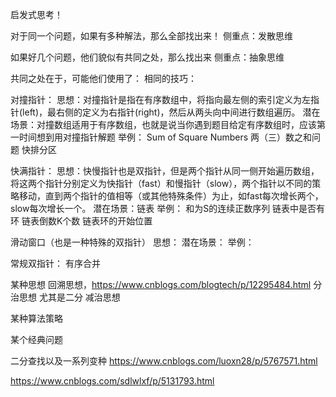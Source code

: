 启发式思考！

对于同一个问题，如果有多种解法，那么全部找出来！
侧重点：发散思维

如果好几个问题，他们貌似有共同之处，那么找出来
侧重点：抽象思维

共同之处在于，可能他们使用了：
相同的技巧：

对撞指针：
思想：对撞指针是指在有序数组中，将指向最左侧的索引定义为左指针(left)，最右侧的定义为右指针(right)，然后从两头向中间进行数组遍历。
潜在场景：对撞数组适用于有序数组，也就是说当你遇到题目给定有序数组时，应该第一时间想到用对撞指针解题
举例：
    Sum of Square Numbers
    两（三）数之和问题
    快排分区

快满指针：
思想：快慢指针也是双指针，但是两个指针从同一侧开始遍历数组，将这两个指针分别定义为快指针（fast）和慢指针（slow），两个指针以不同的策略移动，直到两个指针的值相等（或其他特殊条件）为止，如fast每次增长两个，slow每次增长一个。
潜在场景：链表
举例：
    和为S的连续正数序列
    链表中是否有环
    链表倒数K个数
    链表环的开始位置

滑动窗口（也是一种特殊的双指针）
思想：
潜在场景：
举例：

常规双指针：
    有序合并

某种思想
回溯思想，https://www.cnblogs.com/blogtech/p/12295484.html
分治思想
    尤其是二分
减治思想

某种算法策略

某个经典问题

二分查找以及一系列变种 https://www.cnblogs.com/luoxn28/p/5767571.html

https://www.cnblogs.com/sdlwlxf/p/5131793.html